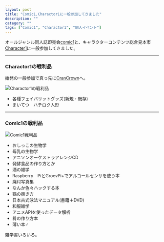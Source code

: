 ```yaml
---
layout: post
title: "Comic1,Charactor1に一般参加してきました"
description: ""
category: ""
tags: ["Comic1", "Charactor1", "同人イベント"]
---
```


オールジャンル同人誌即売会[comic1](http://www.comic1.jp/)と、キャラクターコンテンツ総合見本市[Character1](http://www.character1.jp/)に一般参加してきました。

<!-- more -->

---

### Charactor1の戦利品

始発の一般参加で真っ先に[CranCrown](http://www.crancrown.jp/tokusetsu/character1_2016/index.html)へ。

![Charactor1の戦利品](http://i.imgur.com/d7NR8tz.jpg?1)

* 各種フェイバリットグッズ(新規・既存)
* まいてつ　ハチロク人形


---

### Comic1の戦利品
![Comic1戦利品](http://i.imgur.com/CD3WBM6.jpg?1 "Comic１戦利品")

* おしっこの生物学
* 母乳の生物学
* アニソンオーケストラアレンジCD
* 発酵食品の作り方とか
* 酒の雑学
* Raspberry　PiとGroevPi+でアルコールセンサを使う本
* 廃村写真集
* なんか色々ハックする本
* 鶏の捌き方
* 日本古式泳法マニュアル(書籍＋DVD)
* 和服雑学
* アニメAPIを使ったデータ解析
* 肴の作り方本
* 薄い本♂

雑学書いろいろ。


